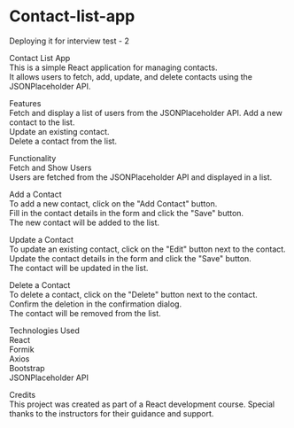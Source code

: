 # Contact-list-app
Deploying it for interview test - 2 

Contact List App  
This is a simple React application for managing contacts.   
It allows users to fetch, add, update, and delete contacts using the JSONPlaceholder API.


Features  
Fetch and display a list of users from the JSONPlaceholder API.
Add a new contact to the list.     
Update an existing contact.  
Delete a contact from the list.


Functionality  
Fetch and Show Users  
Users are fetched from the JSONPlaceholder API and displayed in a list.  

Add a Contact  
To add a new contact, click on the "Add Contact" button.  
Fill in the contact details in the form and click the "Save" button.  
The new contact will be added to the list.  

Update a Contact  
To update an existing contact, click on the "Edit" button next to the contact.  
Update the contact details in the form and click the "Save" button.  
The contact will be updated in the list.  

Delete a Contact  
To delete a contact, click on the "Delete" button next to the contact.  
Confirm the deletion in the confirmation dialog.  
The contact will be removed from the list.  


Technologies Used  
React  
Formik  
Axios  
Bootstrap  
JSONPlaceholder API  


Credits    
This project was created as part of a React development course. Special thanks to the instructors for their guidance and support.
